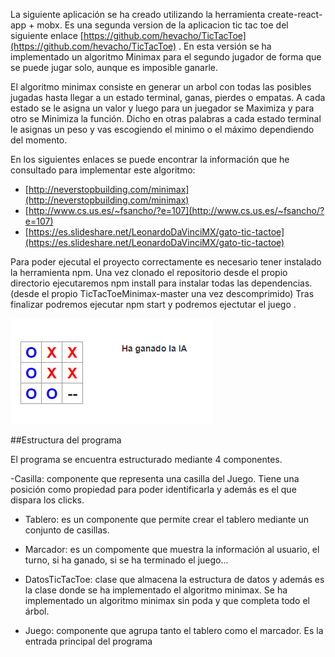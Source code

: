 La siguiente aplicación se ha creado utilizando la herramienta create-react-app + mobx. 
Es una segunda version de la aplicacion tic tac toe del siguiente enlace [https://github.com/hevacho/TicTacToe](https://github.com/hevacho/TicTacToe) . En esta versión se ha implementado un algoritmo Minimax para el segundo jugador de forma que se puede jugar solo, aunque es imposible ganarle.

El algoritmo minimax consiste en generar un arbol con todas las posibles jugadas hasta llegar a un estado terminal, ganas, pierdes o empatas. A cada estado se le asigna un valor y luego para un juegador se Maximiza y para otro se Minimiza la función. Dicho en otras palabras a cada estado terminal le asignas un peso y vas escogiendo el minimo o el máximo dependiendo del momento.

En los siguientes enlaces se puede encontrar la información que he consultado para implementar este algoritmo:

- [http://neverstopbuilding.com/minimax](http://neverstopbuilding.com/minimax)
- [http://www.cs.us.es/~fsancho/?e=107](http://www.cs.us.es/~fsancho/?e=107)
- [https://es.slideshare.net/LeonardoDaVinciMX/gato-tic-tactoe](https://es.slideshare.net/LeonardoDaVinciMX/gato-tic-tactoe)


Para poder ejecutal el proyecto correctamente es necesario tener instalado la herramienta npm.
Una vez clonado el repositorio desde el propio directorio ejecutaremos npm install para instalar todas las dependencias. (desde el propio TicTacToeMinimax-master una vez descomprimido)
Tras finalizar podremos ejecutar npm start y podremos ejectutar el juego .

![tictacMinimax.png](https://github.com/hevacho/TicTacToeMinimax/blob/master/tictactoe/create-react-app-mobx-master/tictacMinimax.png)




##Estructura del programa

El programa se encuentra estructurado mediante 4 componentes.

-Casilla: componente que representa una casilla del Juego. Tiene una posición como propiedad para poder identificarla y además es el que dispara los clicks.

- Tablero: es un componente que permite crear el tablero mediante un conjunto de casillas.

- Marcador: es un compomente que muestra la información al usuario, el turno, si ha ganado, si se ha terminado el juego...

- DatosTicTacToe: clase que almacena la estructura de datos y además es la clase donde se ha implementado el algoritmo minimax. Se ha implementado un algoritmo minimax sin poda y que completa todo el árbol.

- Juego: componente que agrupa tanto el tablero como el marcador. Es la entrada principal del programa
